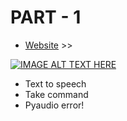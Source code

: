 # PART - 1
- [Website](https://www.codesempai.com/2021/11/ai-assistant-from-basic-to-advance-part_0347642878.html) >>


[![IMAGE ALT TEXT HERE](https://blogger.googleusercontent.com/img/a/AVvXsEie9E39KKn3r9cKvYJgzQtNbcJ-8Xov6APvvRfWGVttCFjS3cyOfw51tbdgzTbVYjJEFxeb4BqHuSDMydvOQvpjJiQWZTQvIaGW7mhGC-qpmXcofWf1Qq9J3W5be1hZNzywM4feS8p6WWbJIKkmppg6H2J8kDUjL09NNgF0l2PmXT7mmznJQzWWORyG=w564-h319)](https://www.youtube.com/watch?v=GEbFuBh3Lbs&feature=youtu.be)


- Text to speech
- Take command
- Pyaudio error!

